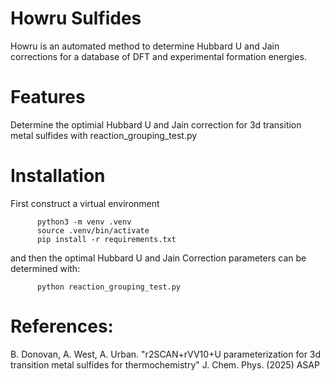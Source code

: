 # Howru Sulfides

Howru is an automated method to determine Hubbard U and Jain corrections for a database of DFT and experimental formation energies.

# Features

Determine the optimial Hubbard U and Jain correction for 3d transition metal sulfides with reaction_grouping_test.py

# Installation

First construct a virtual environment

          python3 -m venv .venv 
          source .venv/bin/activate 
          pip install -r requirements.txt

and then the optimal Hubbard U and Jain Correction parameters can be determined with:

          python reaction_grouping_test.py


# References:

B. Donovan, A. West, A. Urban. "r2SCAN+rVV10+U parameterization for 3d transition metal sulfides for thermochemistry" J. Chem. Phys. (2025) ASAP
